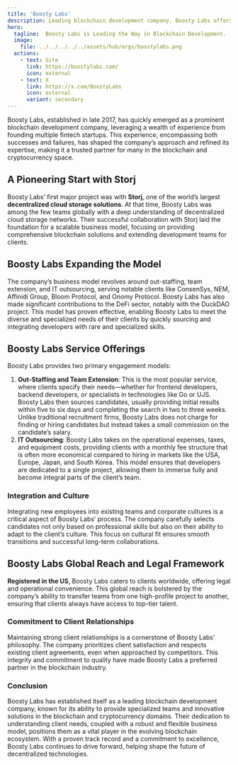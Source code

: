 ```yaml
---
title: 'Boosty Labs'
description: Leading blockchain development company, Boosty Labs offers expert out-staffing, IT outsourcing, and innovative solutions for decentralized technologies.
hero:
  tagline:  Boosty Labs is Leading the Way in Blockchain Development.
  image: 
    file: ../../../../../assets/hub/orgs/boostylabs.png
  actions:
    - text: Site
      link: https://boostylabs.com/
      icon: external
    - text: X
      link: https://x.com/BoostyLabs
      icon: external
      variant: secondary
---
```


Boosty Labs, established in late 2017, has quickly emerged as a prominent blockchain development company, leveraging a wealth of experience from founding multiple fintech startups. This experience, encompassing both successes and failures, has shaped the company’s approach and refined its expertise, making it a trusted partner for many in the blockchain and cryptocurrency space.

## A Pioneering Start with Storj
Boosty Labs’ first major project was with **Storj**, one of the world’s largest **decentralized cloud storage solutions**. At that time, Boosty Labs was among the few teams globally with a deep understanding of decentralized cloud storage networks. Their successful collaboration with Storj laid the foundation for a scalable business model, focusing on providing comprehensive blockchain solutions and extending development teams for clients.

## Boosty Labs Expanding the Model
The company’s business model revolves around out-staffing, team extension, and IT outsourcing, serving notable clients like ConsenSys, NEM, Affinidi Group, Bloom Protocol, and Onomy Protocol. Boosty Labs has also made significant contributions to the DeFi sector, notably with the DuckDAO project. This model has proven effective, enabling Boosty Labs to meet the diverse and specialized needs of their clients by quickly sourcing and integrating developers with rare and specialized skills.

## Boosty Labs Service Offerings
Boosty Labs provides two primary engagement models:
1. **Out-Staffing and Team Extension**: This is the most popular service, where clients specify their needs—whether for frontend developers, backend developers, or specialists in technologies like Go or UJS. Boosty Labs then sources candidates, usually providing initial results within five to six days and completing the search in two to three weeks. Unlike traditional recruitment firms, Boosty Labs does not charge for finding or hiring candidates but instead takes a small commission on the candidate’s salary.
2. **IT Outsourcing**: Boosty Labs takes on the operational expenses, taxes, and equipment costs, providing clients with a monthly fee structure that is often more economical compared to hiring in markets like the USA, Europe, Japan, and South Korea. This model ensures that developers are dedicated to a single project, allowing them to immerse fully and become integral parts of the client’s team.

### Integration and Culture
Integrating new employees into existing teams and corporate cultures is a critical aspect of Boosty Labs’ process. The company carefully selects candidates not only based on professional skills but also on their ability to adapt to the client’s culture. This focus on cultural fit ensures smooth transitions and successful long-term collaborations.

## Boosty Labs Global Reach and Legal Framework
**Registered in the US**, Boosty Labs caters to clients worldwide, offering legal and operational convenience. This global reach is bolstered by the company’s ability to transfer teams from one high-profile project to another, ensuring that clients always have access to top-tier talent.

### Commitment to Client Relationships
Maintaining strong client relationships is a cornerstone of Boosty Labs’ philosophy. The company prioritizes client satisfaction and respects existing client agreements, even when approached by competitors. This integrity and commitment to quality have made Boosty Labs a preferred partner in the blockchain industry.

### Conclusion
Boosty Labs has established itself as a leading blockchain development company, known for its ability to provide specialized teams and innovative solutions in the blockchain and cryptocurrency domains. Their dedication to understanding client needs, coupled with a robust and flexible business model, positions them as a vital player in the evolving blockchain ecosystem. With a proven track record and a commitment to excellence, Boosty Labs continues to drive forward, helping shape the future of decentralized technologies.
